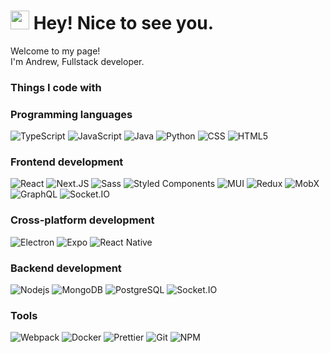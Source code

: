 <div>
      <h1>
        <img src="https://emojis.slackmojis.com/emojis/images/1531849430/4246/blob-sunglasses.gif?1531849430" width="30" />
        Hey! Nice to see you.
      </h1>
      <p>
        Welcome to my page! <br />
        I'm Andrew, Fullstack developer.
      </p>
      <h3>Things I code with</h3>
      <div>
        <h3>Programming languages</h3>
        <div>
          <img
            alt="TypeScript"
            src="https://img.shields.io/badge/-TypeScript-007ACC?style=flat-square&logo=typescript&logoColor=white"
          />
          <img
            alt="JavaScript"
            src="https://img.shields.io/badge/-JavaScript-F7DF1E?style=flat-square&logo=javascript&logoColor=black"
          />
          <img
            alt="Java"
            src="https://img.shields.io/badge/-Java-007396?style=flat-square&logo=coffeescript&logoColor=white"
          />
          <img alt="Python" src="https://img.shields.io/badge/Python-014E63?style=flat-square&logo=python&logoColor=white" />
          <img alt="CSS" src="https://img.shields.io/badge/-HTML5-E34F26?style=flat-square&logo=html5&logoColor=white" />
          <img alt="HTML5" src="https://img.shields.io/badge/-HTML5-E34F26?style=flat-square&logo=html5&logoColor=white" />
        </div>
      </div>
      <div>
        <h3>Frontend development</h3>
        <div>
          <img alt="React" src="https://img.shields.io/badge/-React-45b8d8?style=flat-square&logo=react&logoColor=white" />
          <img
            alt="Next.JS"
            src="https://img.shields.io/badge/Next.js-45d0d0?style=flat-square&logo=nextdotjs&logoColor=white"
          />
          <img alt="Sass" src="https://img.shields.io/badge/-Sass-CC6699?style=flat-square&logo=sass&logoColor=white" />
          <img
            alt="Styled Components"
            src="https://img.shields.io/badge/-Styled_Components-db7092?style=flat-square&logo=styled-components&logoColor=white"
          />
          <img alt="MUI" src="https://img.shields.io/badge/-MUI-b75f8b?style=flat-square&logo=mui&logoColor=white" />
          <img alt="Redux" src="https://img.shields.io/badge/-Redux-764ABC?style=flat-square&logo=redux&logoColor=white" />
          <img alt="MobX" src="https://img.shields.io/badge/-MobX-F7DF1E?style=flat-square&logo=mobx&logoColor=black" />
          <img
            alt="GraphQL"
            src="https://img.shields.io/badge/-GraphQL-E10098?style=flat-square&logo=graphql&logoColor=white"
          />
          <img
            alt="Socket.IO"
            src="https://img.shields.io/badge/-Socket.IO-F7DF1E?style=flat-square&logo=socket.io&logoColor=black"
          />
        </div>
      </div>
      <div>
        <h3>Cross-platform development</h3>
        <div>
          <img
            alt="Electron"
            src="https://img.shields.io/badge/Electron-2e7e94?style=flat-square&logo=electron&logoColor=white"
          />
          <img alt="Expo" src="https://img.shields.io/badge/Expo-276c7f?style=flat-square&logo=expo&logoColor=white" />
          <img
            alt="React Native"
            src="https://img.shields.io/badge/React_Native-1d5767.svg?style=flat-square&logo=react&logoColor=white"
          />
        </div>
      </div>
      <div>
        <h3>Backend development</h3>
        <div>
          <img
            alt="Nodejs"
            src="https://img.shields.io/badge/-Nodejs-43853d?style=flat-square&logo=Node.js&logoColor=white"
          />
          <img
            alt="MongoDB"
            src="https://img.shields.io/badge/-MongoDB-13aa52?style=flat-square&logo=mongodb&logoColor=white"
          />
          <img
            alt="PostgreSQL"
            src="https://img.shields.io/badge/-PostgreSQL-336791?style=flat-square&logo=postgresql&logoColor=white"
          />
          <img
            alt="Socket.IO"
            src="https://img.shields.io/badge/-Socket.IO-F7DF1E?style=flat-square&logo=socket.io&logoColor=black"
          />
        </div>
      </div>
      <div>
        <h3>Tools</h3>
        <div>
          <img
            alt="Webpack"
            src="https://img.shields.io/badge/-Webpack-8DD6F9?style=flat-square&logo=webpack&logoColor=white"
          />
          <img
            alt="Docker"
            src="https://img.shields.io/badge/-Docker-46a2f1?style=flat-square&logo=docker&logoColor=white"
          />
          <img
            alt="Prettier"
            src="https://img.shields.io/badge/-Prettier-F7B93E?style=flat-square&logo=prettier&logoColor=white"
          />
          <img alt="Git" src="https://img.shields.io/badge/-Git-F05032?style=flat-square&logo=git&logoColor=white" />
          <img alt="NPM" src="https://img.shields.io/badge/-NPM-CB3837?style=flat-square&logo=npm&logoColor=white" />
        </div>
      </div>
    </div>
